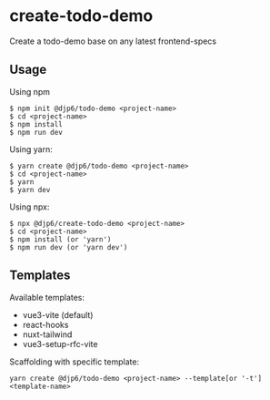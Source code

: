 # create-todo-demo

Create a todo-demo base on any latest frontend-specs

## Usage

Using npm

```shell
$ npm init @djp6/todo-demo <project-name>
$ cd <project-name>
$ npm install
$ npm run dev
```

Using yarn:

```shell
$ yarn create @djp6/todo-demo <project-name>
$ cd <project-name>
$ yarn
$ yarn dev
```

Using npx:

```shell
$ npx @djp6/create-todo-demo <project-name>
$ cd <project-name>
$ npm install (or 'yarn')
$ npm run dev (or 'yarn dev')
```

## Templates

Available templates:

- vue3-vite (default)
- react-hooks
- nuxt-tailwind
- vue3-setup-rfc-vite

Scaffolding with specific template:

```shell
yarn create @djp6/todo-demo <project-name> --template[or '-t'] <template-name>
```
